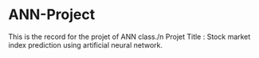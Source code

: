 # ANN-Project
This is the record for the projet of ANN class./n
Projet Title : Stock market index prediction using artificial neural network.
